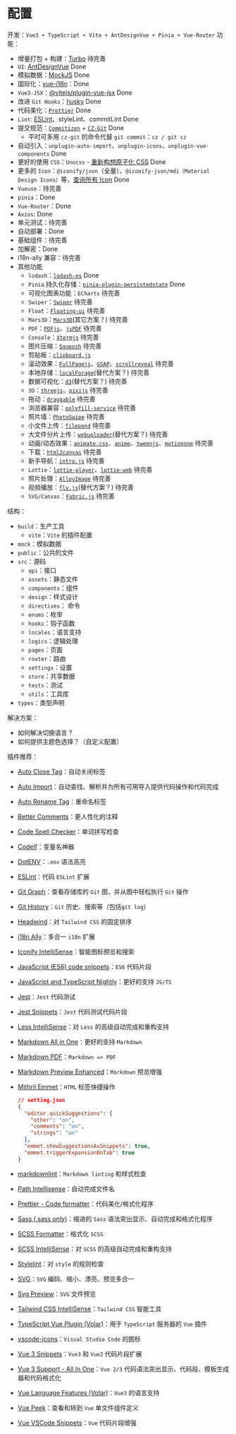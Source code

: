 # 配置

开发：`Vue3 + TypeScript + Vite + AntDesignVue + Pinia + Vue-Router` 功能：

- 增量打包 + 构建：[Turbo](https://github.com/vercel/turbo) 待完善
- `UI`: [AntDesignVue](https://next.antdv.com/components/overview-cn) Done
- 模拟数据：[MockJS](http://mockjs.com/) Done
- 国际化：[vue-i18n](https://github.com/kazupon/vue-i18n)：Done
- `Vue3-JSX`：[@vitejs/plugin-vue-jsx](https://github.com/vitejs/vite-plugin-vue/tree/main/packages/plugin-vue-jsx) Done
- 改进 `Git Hooks`：[husky](https://github.com/typicode/husky) Done
- 代码美化：[`Prettier`](https://github.com/prettier/prettier) Done
- `Lint`: [ESLint](https://github.com/eslint/eslint)、styleLint、commitLint Done
- 提交规范：[`Commitizen`](https://github.com/commitizen/cz-cli) + [`CZ-Git`](https://github.com/Zhengqbbb/cz-git) Done
  - 平时可多用 `cz-git` 的命令代替 `git commit`：`cz / git cz`
- 自动引入：`unplugin-auto-import`、`unplugin-icons`、`unplugin-vue-components` Done
- 更好的使用 `CSS`：`Unocss` - [重新构想原子化 CSS](https://antfu.me/posts/reimagine-atomic-css-zh) Done
- 更多的 `Icon`：`@iconify/json`（全量）、`@iconify-json/mdi（Material Design Icons）`等，[查询所有 Icon](https://icones.js.org/) Done
- `Vueuse`：待完善
- `pinia`：Done
- `Vue-Router`：Done
- `Axios`: Done
- 单元测试：待完善
- 自动部署：Done
- 基础组件：待完善
- 加解密：Done
- i18n-ally 兼容：待完善
- 其他功能
  - `lodash`：[`lodash-es`](https://github.com/lodash/lodash) Done
  - `Pinia` 持久化存储：[`pinia-plugin-persistedstate`](https://github.com/prazdevs/pinia-plugin-persistedstate) Done
  - 可视化图表功能：`ECharts` 待完善
  - `Swiper`：[`Swiper`](https://github.com/nolimits4web/swiper/tree/master) 待完善
  - `Float`：[`Floating-ui`](https://github.com/floating-ui/floating-ui) 待完善
  - `Mars3D`：[`Mars3D`](https://github.com/marsgis/mars3d)(其它方案？) 待完善
  - `PDF`：[`PDFjs`](https://github.com/mozilla/pdf.js)、[`jsPDF`](https://github.com/parallax/jsPDF) 待完善
  - `Console`：[`Xtermjs`](https://github.com/xtermjs/xterm.js) 待完善
  - 图片压缩：[`Squoosh`](https://github.com/GoogleChromeLabs/squoosh) 待完善
  - 剪贴板：[`clipboard.js`](https://github.com/zenorocha/clipboard.js)
  - 滚动效果：[`FullPagejs`](https://github.com/alvarotrigo/fullPage.js)、[`GSAP`](https://github.com/greensock/GSAP)、[`scrollreveal`](https://github.com/jlmakes/scrollreveal) 待完善
  - 本地存储：[`localForage`](https://github.com/localForage/localForage)(替代方案？) 待完善
  - 数据可视化：[`d3`](https://github.com/d3/d3)(替代方案？) 待完善
  - `3D`：[`threejs`](https://github.com/mrdoob/three.js)、[`pixijs`](https://github.com/pixijs/pixijs) 待完善
  - 拖动：[`draggable`](https://github.com/Shopify/draggable) 待完善
  - 浏览器兼容：[`polyfill-service`](https://github.com/Financial-Times/polyfill-service) 待完善
  - 照片墙：[`PhotoSwipe`](https://github.com/dimsemenov/PhotoSwipe) 待完善
  - 小文件上传：[`filepond`](https://github.com/pqina/filepond) 待完善
  - 大文件分片上传：[`webuploader`](http://fex.baidu.com/webuploader/)(替代方案？) 待完善
  - 动画/动态效果：[`animate.css`](https://github.com/animate-css/animate.css)、[`anime`](https://github.com/juliangarnier/anime)、[`tweenjs`](https://github.com/tweenjs/tween.js)、[`motionone`](https://github.com/motiondivision/motionone) 待完善
  - 下载：[`html2canvas`](https://github.com/niklasvh/html2canvas) 待完善
  - 新手导航：[`intro.js`](https://github.com/usablica/intro.js) 待完善
  - `Lottie`：[`lottie-player`](https://github.com/LottieFiles/lottie-player)、[`lottie-web`](https://github.com/airbnb/lottie-web) 待完善
  - 照片处理：[`AlloyImage`](https://github.com/AlloyTeam/AlloyImage) 待完善
  - 视频播放：[`flv.js`](https://github.com/bilibili/flv.js)(替代方案？) 待完善
  - `SVG/Canvas`：[`Fabric.js`](https://github.com/fabricjs/fabric.js) 待完善

结构：

- `build`：生产工具
  - `vite`：`Vite` 的插件配置
- `mock`：模拟数据
- `public`：公共的文件
- `src`：源码
  - `api`：接口
  - `assets`：静态文件
  - `components`：组件
  - `design`：样式设计
  - `directives`： 命令
  - `enums`：枚举
  - `hooks`：钩子函数
  - `locales`：语言支持
  - `logics`：逻辑处理
  - `pages`：页面
  - `router`：路由
  - `settings`：设置
  - `store`：共享数据
  - `tests`：测试
  - `utils`：工具库
- `types`：类型声明

解决方案：

- 如何解决切换语言？
- 如何提供主题色选择？（自定义配置）

插件推荐：

- [Auto Close Tag](https://marketplace.visualstudio.com/items?itemName=formulahendry.auto-close-tag)：自动关闭标签
- [Auto Import](https://marketplace.visualstudio.com/items?itemName=steoates.autoimport)：自动查找、解析并为所有可用导入提供代码操作和代码完成
- [Auto Rename Tag](https://marketplace.visualstudio.com/items?itemName=formulahendry.auto-rename-tag)：重命名标签
- [Better Comments](https://marketplace.visualstudio.com/items?itemName=aaron-bond.better-comments)：更人性化的注释
- [Code Spell Checker](https://marketplace.visualstudio.com/items?itemName=streetsidesoftware.code-spell-checker)：单词拼写检查
- [Codelf](https://marketplace.visualstudio.com/items?itemName=unbug.codelf)：变量名神器
- [DotENV](https://marketplace.visualstudio.com/items?itemName=mikestead.dotenv)：`.env` 语法高亮
- [ESLint](https://marketplace.visualstudio.com/items?itemName=dbaeumer.vscode-eslint)：代码 `ESLint` 扩展
- [Git Graph](https://marketplace.visualstudio.com/items?itemName=mhutchie.git-graph)：查看存储库的 `Git` 图，并从图中轻松执行 `Git` 操作
- [Git History](https://marketplace.visualstudio.com/items?itemName=donjayamanne.githistory)：`Git` 历史、搜索等（包括`git log`）
- [Headwind](https://marketplace.visualstudio.com/items?itemName=heybourn.headwind)：对 `Tailwind CSS` 的固定排序
- [i18n Ally](https://marketplace.visualstudio.com/items?itemName=Lokalise.i18n-ally)：多合一 `i18n` 扩展
- [Iconify IntelliSense](https://marketplace.visualstudio.com/items?itemName=antfu.iconify)：智能图标预览和搜索
- [JavaScript (ES6) code snippets](https://marketplace.visualstudio.com/items?itemName=xabikos.JavaScriptSnippets)：`ES6` 代码片段
- [JavaScript and TypeScript Nightly](https://marketplace.visualstudio.com/items?itemName=ms-vscode.vscode-typescript-next)：更好的支持 `JS/TS`
- [Jest](https://marketplace.visualstudio.com/items?itemName=Orta.vscode-jest)：`Jest` 代码测试
- [Jest Snippets](https://marketplace.visualstudio.com/items?itemName=andys8.jest-snippets)：`Jest` 代码测试代码片段
- [Less IntelliSense](https://marketplace.visualstudio.com/items?itemName=mrmlnc.vscode-less)：对 `Less` 的高级自动完成和重构支持
- [Markdown All in One](https://marketplace.visualstudio.com/items?itemName=yzhang.markdown-all-in-one)：更好的支持 `Markdown`
- [Markdown PDF](https://marketplace.visualstudio.com/items?itemName=yzane.markdown-pdf)：`Markdown => PDF`
- [Markdown Preview Enhanced](https://marketplace.visualstudio.com/items?itemName=shd101wyy.markdown-preview-enhanced)：`Markdown` 预览增强
- [Mithril Emmet](https://marketplace.visualstudio.com/items?itemName=FallenMax.mithril-emmet)：`HTML` 标签快捷操作

  ```json
  // setting.json
  {
    "editor.quickSuggestions": {
      "other": "on",
      "comments": "on",
      "strings": "on"
    },
    "emmet.showSuggestionsAsSnippets": true,
    "emmet.triggerExpansionOnTab": true
  }
  ```

- [markdownlint](https://marketplace.visualstudio.com/items?itemName=DavidAnson.vscode-markdownlint)：`Markdown linting` 和样式检查
- [Path Intellisense](https://marketplace.visualstudio.com/items?itemName=christian-kohler.path-intellisense)：自动完成文件名
- [Prettier - Code formatter](https://marketplace.visualstudio.com/items?itemName=esbenp.prettier-vscode)：代码美化/格式化程序
- [Sass (.sass only)](https://marketplace.visualstudio.com/items?itemName=Syler.sass-indented)：缩进的 `Sass` 语法突出显示、自动完成和格式化程序
- [SCSS Formatter](https://marketplace.visualstudio.com/items?itemName=sibiraj-s.vscode-scss-formatter)：格式化 `SCSS`
- [SCSS IntelliSense](https://marketplace.visualstudio.com/items?itemName=mrmlnc.vscode-scss)：对 `SCSS` 的高级自动完成和重构支持
- [Stylelint](https://marketplace.visualstudio.com/items?itemName=stylelint.vscode-stylelint)：对 `style` 的规则检查
- [SVG](https://marketplace.visualstudio.com/items?itemName=jock.svg)：`SVG` 编码、缩小、漂亮、预览多合一
- [Svg Preview](https://marketplace.visualstudio.com/items?itemName=SimonSiefke.svg-preview)：`SVG` 文件预览
- [Tailwind CSS IntelliSense](https://marketplace.visualstudio.com/items?itemName=bradlc.vscode-tailwindcss)：`Tailwind CSS` 智能工具
- [TypeScript Vue Plugin (Volar)](https://marketplace.visualstudio.com/items?itemName=Vue.vscode-typescript-vue-plugin)：用于 `TypeScript` 服务器的 `Vue` 插件
- [vscode-icons](https://marketplace.visualstudio.com/items?itemName=vscode-icons-team.vscode-icons)：`Visual Studio Code` 的图标
- [Vue 3 Snippets](https://marketplace.visualstudio.com/items?itemName=hollowtree.vue-snippets)：`Vue3` 和 `Vue2` 代码片段扩展
- [Vue 3 Support - All In One](https://marketplace.visualstudio.com/items?itemName=Wscats.vue)：`Vue 2/3` 代码语法突出显示、代码段、模板生成器和代码格式化
- [Vue Language Features (Volar)](https://marketplace.visualstudio.com/items?itemName=Vue.volar)：`Vue3` 的语言支持
- [Vue Peek](https://marketplace.visualstudio.com/items?itemName=dariofuzinato.vue-peek)：查看和转到 `Vue` 单文件组件定义
- [Vue VSCode Snippets](https://marketplace.visualstudio.com/items?itemName=sdras.vue-vscode-snippets)：`Vue` 代码片段增强
